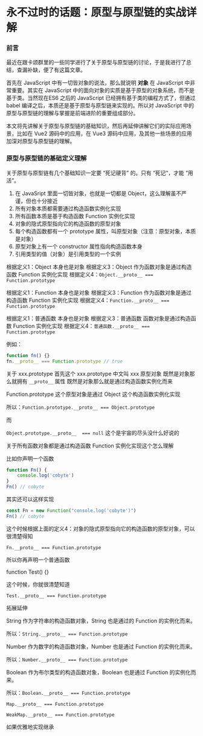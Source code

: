 # 永不过时的话题：原型与原型链的实战详解

### 前言

最近在跟卡颂群里的一些同学进行了关于原型与原型链的讨论，于是我进行了总结，查漏补缺，便了有这篇文章。

首先在 JavaScript 中有一切皆对象的说法，那么就说明 **对象** 在 JavaScript 中非常重要。其实在 JavaScript 中的面向对象的实质是基于原型的对象系统，而不是基于类。当然现在ES6 之后的 JavaScript 已经拥有基于类的编程方式了，但通过 babel 编译之后，本质还是基于原型与原型链来实现的。所以对 JavaScript 中的原型与原型链的理解与掌握是前端进阶的重要组成部分。

本文将先讲解关于原型与原型链的基础知识，然后再延伸讲解它们的实际应用场景，比如在 Vue2 源码中的应用，在 Vue3 源码中应用，及其他一些场景的应用加深对原型与原型链的理解。

### 原型与原型链的基础定义理解

关于原型与原型链有几个基础知识一定要 “死记硬背” 的。只有 “死记“，才能 “用活”。

1. 在 JavaSript 里面一切皆对象，也就是一切都是 Object，这么理解虽不严谨，但也十分接近
2. 所有对象本质都需要通过构造函数实例化实现
3. 所有函数本质是基于构造函数 Function 实例化实现
4. 对象的隐式原型指向它的构造函数的原型对象
5. 每个构造函数都有一个 prototype 属性，叫原型对象（注意：原型对象，本质是对象）
6. 原型对象上有一个 constructor 属性指向构造函数本身
7. 引用类型的值（对象）是引用类型的一个实例

根据定义1：Object 本身也是对象
根据定义3：Object 作为函数对象是通过构造函数 Function 实例化实现
根据定义4：`Object.__proto__ === Function.prototype`

根据定义1：Function 本身也是对象
根据定义3：Function 作为函数对象是通过构造函数 Function 实例化实现
根据定义4：`Function.__proto__ === Function.prototype`

根据定义1：普通函数 本身也是对象
根据定义3：普通函数 函数对象是通过构造函数 Function 实例化实现
根据定义4：`普通函数.__proto__ === Function.prototype`

例如：

```javascript
function fn() {}
fn.__proto__ === Function.prototype // true
```

关于 xxx.prototype
首先这个 xxx.prototype 中文叫 xxx 原型对象
既然是对象那么就拥有 `__proto__` 属性
既然是对象那么就是通过构造函数实例化而来

Function.prototype 这个原型对象是通过 Object 这个构造函数实例化实现

所以：`Function.prototype.__proto__ === Object.prototype`

而

`Object.prototype.__proto__  === null` 这个是宇宙的尽头没什么好说的

关于所有函数对象都是通过构造函数 Function 实例化实现这个怎么理解

比如你声明一个函数

```javascript
function Fn() {
    console.log('cobyte')
}
Fn() // cobyte
```

其实还可以这样实现

```javascript
const Fn = new Function("console.log('cobyte')")
Fn() // cobyte
```

这个时候根据上面的定义4：对象的隐式原型指向它的构造函数的原型对象，可以很清楚得知

`Fn.__proto__ === Function.prototype`

所以你再声明一个普通函数

function Test() {}

这个时候，你就很清楚知道

`Test.__proto__ === Function.prototype`

拓展延伸

String 作为字符串的构造函数对象，String 也是通过的 Function 的实例化而来。

所以：`String.__proto__ === Function.prototype`

Number 作为数字的构造函数对象，Number 也是通过 Function 的实例化而来。

所以：`Number.__proto__ === Function.prototype`

Boolean 作为布尔类型的构造函数对象，Boolean 也是通过 Function 的实例化而来。

所以：`Boolean.__proto__ === Function.prototype`

`Map.__proto__ === Function.prototype`

`WeakMap.__proto__ === Function.prototype`

如果优雅地实现继承
